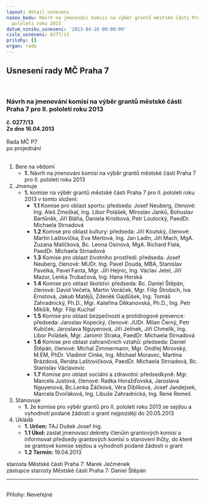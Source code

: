 ```yaml
---
layout: detail_usneseni
nazev_bodu: Návrh na jmenování komisí na výběr grantů městské části Praha 7 pro II.
  pololetí roku 2013
datum_vzniku_usneseni: '2013-04-16 00:00:00'
cislo_usneseni: 0277/13
prilohy: []
organ: rada
---
```

<div id="ucUsn_pList" class="usn">
	<span><h2>Usnesení rady MČ Praha 7 </h2>
<br></span><div class="standBody">
<span><h3>Návrh na jmenování komisí na výběr grantů městské části Praha 7 pro II. pololetí roku 2013</h3></span><div class="center">
		<strong>č. 0277/13</strong><br>
	</div>
<div class="center">
		<strong>Ze dne 16.04.2013</strong><br><br>
	</div>Rada MČ P7<br> po projednání<br><br><ol>
<li>Bere na vědomí<ul><li>
<strong>1.</strong> Návrh na jmenování komisí na výběr grantů městské části Praha 7 pro II. pololetí roku 2013</li></ul>
</li>
<li>Jmenuje<ul><li>
<strong>1.</strong> komise na výběr grantů městské části Praha 7 pro II. pololetí roku 2013 v tomto složení:<ul>
<li>
<strong>1.1</strong> Komise pro oblast sportu: předseda: Josef Neuberg, členové: Ing. Aleš Zmeškal, Ing. Libor Polášek, Miroslav Janků, Bohuslav Bartůněk, Jiří Bláha, Daniela Kristková, Petr Loutocký, PaedDr. Michaela Strnadová</li>
<li>
<strong>1.2</strong> Komise pro oblast kultury: předseda: Jiří Koutský, členové: Martin Laštovička, Eva Mertová, Ing. Jan Ladin, Jiří Mach, MgA. Zuzana Malíčková, Bc. Leona Osinová, MgA. Richard Fiala, PaedDr. Michaela Strnadová</li>
<li>
<strong>1.3</strong> Komise pro oblast životního prostředí: předseda: Josef Neuberg, členové: MUDr. Ing. Pavel Douda, MBA, Stanislav Pavelka, Pavel Fanta, Mgr. Jiří Hejnic, Ing. Václav Jetel, Jiří Mazur, Lenka Trubačová, Ing. Hana Horská</li>
<li>
<strong>1.4</strong> Komise pro oblast školství: předseda: Bc. Daniel Štěpán, členové: David Večeřa, Martin Voráček, Mgr. Filip Štrobich, Iva Ernstová, Jakub Matějů, Zdeněk Gajdůšek,  Ing. Tomáš Zahradnický, Ph.D., Mgr. Kateřina Děkanovská, Ph.D., Ing. Petr Mikšík, Mgr. Filip Kuchař</li>
<li>
<strong>1.5</strong> Komise pro oblast bezpečnosti a protidrogové prevence: předseda: Jaroslav Kopecký, členové: JUDr. Milan Černý, Petr Kubíček, Jaroslava Nguyenová, Jiří Jelínek, Jiří Chmelík, Ing. Libor Polášek, Mgr. Jaromír Straka, PaedDr. Michaela Strnadová</li>
<li>
<strong>1.6</strong> Komise pro oblast zahraničních vztahů: předseda: Daniel Štěpán, členové: Michal Zimmermann, Mgr. Ondřej Mirovský, M.EM, PhDr. Vladimír Cinke, Ing. Michael Moravec, Martina Brázdová, Renáta Laštovičková, PaedDr. Michaela Strnadová, Bc. Stanislav Václavovic</li>
<li>
<strong>1.7</strong> Komise pro oblast sociální a zdravotní: předsedkyně: Mgr. Marcela Justová, členové: Radka Horažďovská, Jaroslava Nguyenová, Bc.Lenka Žáčková, Věra Diblíková, Josef Jandejsek, Marcela Dvořáková, Ing. Libuše Zahradnická, Ing. René Remeš</li>
</ul>
</li></ul>
</li>
<li>Stanovuje<ul><li>
<strong>1.</strong> že komise pro výběr grantů pro II. pololetí roku 2013 se sejdou a vyhodnotí podané žádosti o grant nejpozději do 20.05.2013</li></ul>
</li>
<li>Ukládá<ul>
<li>
<strong>1. Určen: </strong>TAJ Dušek Josef Ing.</li>
<li>
<strong>1.1 Úkol: </strong>zaslat jmenovací dekrety členům grantových komisí a informovat předsedy grantových komisí o stanovení lhůty, do které se grantové komise sejdou a vyhodnotí podané žádosti o grant</li>
<li>
<strong>1.2 Termín: </strong>19.04.2013</li>
</ul>
</li>
</ol>starosta Městské části Praha 7: Marek Ječmének<br>zástupce starosty Městské části Praha 7: Daniel Štěpán <hr>
<br>Přílohy: Neveřejné</div>
</div>